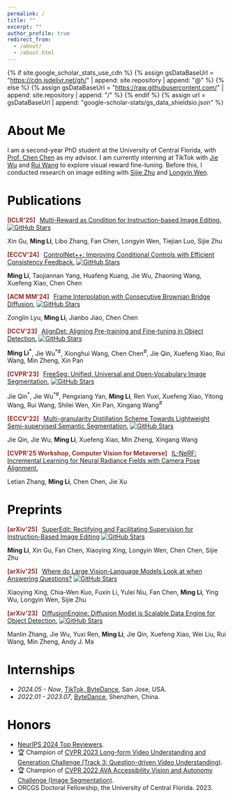 ```yaml
---
permalink: /
title: ""
excerpt: ""
author_profile: true
redirect_from:
  - /about/
  - /about.html
---
```


{% if site.google_scholar_stats_use_cdn %}
{% assign gsDataBaseUrl = "https://cdn.jsdelivr.net/gh/" | append: site.repository | append: "@" %}
{% else %}
{% assign gsDataBaseUrl = "https://raw.githubusercontent.com/" | append: site.repository | append: "/" %}
{% endif %}
{% assign url = gsDataBaseUrl | append: "google-scholar-stats/gs_data_shieldsio.json" %}

# <font id="about-me" > <font color="#000000"> About Me </font>
I am a second-year PhD student at the University of Central Florida, with [Prof. Chen Chen](https://www.crcv.ucf.edu/chenchen/index.html) as my advisor. I am currently interning at TikTok with [Jie Wu](https://wujie1010.github.io/) and [Rui Wang](https://scholar.google.com/citations?user=nGki_EEAAAAJ&hl=zh-CN) to explore visual reward fine-tuning. Before this, I conducted research on image editing with [Sijie Zhu](https://jeff-zilence.github.io/) and [Longyin Wen](https://scholar.google.com/citations?user=PO9WFl0AAAAJ&hl=zh-CN).


# <font id="publications" ><font color="#000000"> Publications  </font>

<!-- Multi-Reward -->
<div class="paper-box-text">
  <p>
    <strong><font color="#9C2C23"> [ICLR'25] &nbsp; </font></strong><a href="https://arxiv.org/abs/2411.04713">Multi-Reward as Condition for Instruction-based Image Editing.</a>
    <a href="https://github.com/bytedance/Multi-Reward-Editing"><img src="https://img.shields.io/github/stars/bytedance/Multi-Reward-Editing?style=social" alt="GitHub Stars" /></a>
  </p>
  <p>Xin Gu, <strong>Ming Li</strong>, Libo Zhang, Fan Chen, Longyin Wen, Tiejian Luo, Sijie Zhu</p>
</div>

<!-- ControlNet++ -->
<div class="paper-box-text">
  <p>
    <strong><font color="#9C2C23"> [ECCV'24] &nbsp; </font></strong><a href="https://arxiv.org/abs/2404.07987">ControlNet++: Improving Conditional Controls with Efficient Consistency Feedback.</a>
    <a href="https://github.com/liming-ai/ControlNet_Plus_Plus"><img src="https://img.shields.io/github/stars/liming-ai/ControlNet_Plus_Plus?style=social" alt="GitHub Stars" /></a>
  </p>
  <p><strong>Ming Li</strong>, Taojiannan Yang, Huafeng Kuang, Jie Wu, Zhaoning Wang, Xuefeng Xiao, Chen Chen</p>
</div>

<!-- Consecutive Brownian Bridge -->
<div class="paper-box-text">
  <p>
    <strong><font color="#9C2C23"> [ACM MM'24] &nbsp; </font></strong><a href="https://arxiv.org/abs/2405.05953">Frame Interpolation with Consecutive Brownian Bridge Diffusion.</a>
    <a href="https://github.com/ZonglinL/ConsecutiveBrownianBridge"><img src="https://img.shields.io/github/stars/ZonglinL/ConsecutiveBrownianBridge?style=social" alt="GitHub Stars" /></a>
  </p>
  <p>Zonglin Lyu, <strong>Ming Li</strong>, Jianbo Jiao, Chen Chen</p>
</div>


<!-- AlignDet -->
<div class="paper-box-text">
  <p>
    <strong><font color="#9C2C23"> [ICCV'23] &nbsp; </font></strong><a href="https://arxiv.org/abs/2307.11077">AlignDet: Aligning Pre-training and Fine-tuning in Object Detection.</a>
    <a href="https://github.com/liming-ai/AlignDet"><img src="https://img.shields.io/github/stars/liming-ai/AlignDet?style=social" alt="GitHub Stars" /></a>
  </p>
  <p><strong>Ming Li<sup>*</sup></strong>, Jie Wu<sup>*#</sup>, Xionghui Wang, Chen Chen<sup>#</sup>, Jie Qin, Xuefeng Xiao, Rui Wang, Min Zheng, Xin Pan</p>
</div>


<!-- FreeSeg -->
<div class="paper-box-text">
  <p>
    <strong><font color="#9C2C23"> [CVPR'23] &nbsp; </font></strong><a href="https://arxiv.org/abs/2303.17225">FreeSeg: Unified, Universal and Open-Vocabulary Image Segmentation.</a>
    <a href="https://github.com/bytedance/FreeSeg"><img src="https://img.shields.io/github/stars/bytedance/FreeSeg?style=social" alt="GitHub Stars" /></a>
  </p>
  <p>Jie Qin<sup>*</sup>, Jie Wu<sup>*#</sup>, Pengxiang Yan, <strong>Ming Li</strong>, Ren Yuxi, Xuefeng Xiao, Yitong Wang, Rui Wang, Shilei Wen, Xin Pan, Xingang Wang<sup>#</sup></p>
</div>


<!-- MGD -->
<div class="paper-box-text">
  <p>
    <strong><font color="#9C2C23"> [ECCV'22] &nbsp; </font></strong><a href="https://arxiv.org/abs/2303.17225">Multi-granularity Distillation Scheme Towards Lightweight Semi-supervised Semantic Segmentation.</a>
    <a href="https://github.com/JayQine/MGD-SSSS"><img src="https://img.shields.io/github/stars/JayQine/MGD-SSSS?style=social" alt="GitHub Stars" /></a>
  </p>
  <p>
    Jie Qin, Jie Wu, <strong>Ming Li</strong>, Xuefeng Xiao, Min Zheng, Xingang Wang
  </p>
</div>

<!-- IL-NeRF -->
<div class="paper-box-text">
  <p>
    <strong><font color="#9C2C23"> [CVPR'25 Workshop, Computer Vision for Metaverse] &nbsp; </font></strong>
    <a href="https://arxiv.org/abs/2309.03893">IL-NeRF: Incremental Learning for Neural Radiance Fields with Camera Pose Alignment.</a>
  </p>
  <p>
    Letian Zhang, <strong>Ming Li</strong>, Chen Chen, Jie Xu
  </p>
</div>


# <font id="preprints" ><font color="#000000"> Preprints  </font>

<!-- SuperEdit -->
<div class="paper-box-text">
  <p>
    <strong><font color="#9C2C23"> [arXiv'25] &nbsp; </font></strong><a href="https://arxiv.org/abs/2505.02370">SuperEdit: Rectifying and Facilitating Supervision for Instruction-Based Image Editing</a>
    <a href="https://github.com/bytedance/SuperEdit"><img src="https://img.shields.io/github/stars/bytedance/SuperEdit?style=social" alt="GitHub Stars" /></a>
  </p>
  <p>
    <strong>Ming Li</strong>, Xin Gu, Fan Chen, Xiaoying Xing, Longyin Wen, Chen Chen, Sijie Zhu
  </p>
</div>

<!-- LVLM Interpretation -->
<div class="paper-box-text">
  <p>
    <strong><font color="#9C2C23"> [arXiv'25] &nbsp; </font></strong><a href="https://arxiv.org/abs/2411.04713">Where do Large Vision-Language Models Look at when Answering Questions?</a>
    <a href="https://github.com/bytedance/LVLM_Interpretation"><img src="https://img.shields.io/github/stars/bytedance/LVLM_Interpretation?style=social" alt="GitHub Stars" /></a>
  </p>
  <p>
    Xiaoying Xing, Chia-Wen Kuo, Fuxin Li, Yulei Niu, Fan Chen, <strong>Ming Li</strong>, Ying Wu, Longyin Wen, Sijie Zhu
  </p>
</div>

<!-- DiffusionEngine -->
<div class="paper-box-text">
  <p>
    <strong><font color="#9C2C23"> [arXiv'23] &nbsp; </font></strong>
    <a href="https://arxiv.org/abs/2309.03893">DiffusionEngine: Diffusion Model is Scalable Data Engine for Object Detection.</a>
    <a href="https://github.com/bytedance/DiffusionEngine"><img src="https://img.shields.io/github/stars/bytedance/DiffusionEngine?style=social" alt="GitHub Stars" /></a>
  </p>
  <p>
    Manlin Zhang, Jie Wu, Yuxi Ren, <strong>Ming Li</strong>, Jie Qin, Xuefeng Xiao, Wei Liu, Rui Wang, Min Zheng, Andy J. Ma
  </p>
</div>


# <font id="internships" ><font color="#000000"> Internships  </font>
- *2024.05 - Now*, [TikTok, ByteDance](https://www.tiktok.com/), San Jose, USA.
- *2022.01 - 2023.07*, [ByteDance](https://www.bytedance.com/en/), Shenzhen, China.

# <font id="honors" ><font color="#000000"> Honors </font>
- [NeurIPS 2024 Top Reviewers](https://neurips.cc/Conferences/2024/ProgramCommittee#top-reviewers).
- 🏆 Champion of [CVPR 2023 Long-form Video Understanding and Generation Challenge (Track 3: Question-driven Video Understanding)](https://sites.google.com/view/loveucvpr23/track3).
- 🏆 Champion of [CVPR 2022 AVA Accessibility Vision and Autonomy Challenge (Image Segmentation)](https://eval.ai/web/challenges/challenge-page/1690/leaderboard/4046).
- ORCGS Doctoral Fellowship, the University of Central Florida. 2023.

<!-- <h1 id="-educations--"><id="educations"> Educations  </font></h1>
<ul>
  <li><em>2023.09 - Now</em>, Ph.D., Computer Science, University of Central Florida.</li>
  <li><em>2020.09 - 2023.06</em>, Master, Computer Science, Xiamen University.</li>
  <li><em>2016.09 - 2020.06</em>, Bachelar, Software Engineering, Hainan University.</li>
</ul> -->

<!-- # 💬 Invited Talks
- *2021.06*, Lorem ipsum dolor sit amet, consectetur adipiscing elit. Vivamus ornare aliquet ipsum, ac tempus justo dapibus sit amet. 
- *2021.03*, Lorem ipsum dolor sit amet, consectetur adipiscing elit. Vivamus ornare aliquet ipsum, ac tempus justo dapibus sit amet.  \| [\[video\]](https://github.com/) -->
